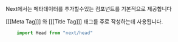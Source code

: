 
Next에서는 메타데이터를 추가할수있는 컴포넌트를 기본적으로 제공합니다

[[[Meta Tag]]] 와 [[[Title Tag]]] 태그를 주로 작성하는데 사용됩니다.

```js
	import Head from "next/head"

```